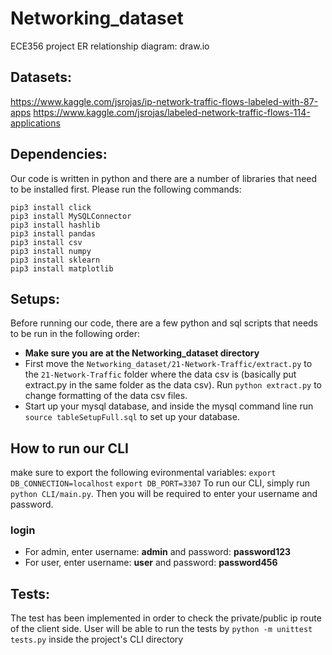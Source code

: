 # Networking_dataset
ECE356 project
ER relationship diagram: draw.io
## Datasets:
https://www.kaggle.com/jsrojas/ip-network-traffic-flows-labeled-with-87-apps
https://www.kaggle.com/jsrojas/labeled-network-traffic-flows-114-applications

## Dependencies:
Our code is written in python and there are a number of libraries that need to be installed first. Please run the following commands:
```
pip3 install click
pip3 install MySQLConnector
pip3 install hashlib
pip3 install pandas
pip3 install csv
pip3 install numpy
pip3 install sklearn
pip3 install matplotlib
```

## Setups:
Before running our code, there are a few python and sql scripts that needs to be run in the following order:
- **Make sure you are at the Networking_dataset directory** 
- First move the `Networking_dataset/21-Network-Traffic/extract.py` to the `21-Network-Traffic` folder where the data csv is (basically put extract.py in the same folder as the data csv). Run `python extract.py` to change formatting of the data csv files.
- Start up your mysql database, and inside the mysql command line run `source tableSetupFull.sql` to set up your database.

## How to run our CLI
make sure to export the following evironmental variables:
```export DB_CONNECTION=localhost```
```export DB_PORT=3307```
To run our CLI, simply run `python CLI/main.py`. Then you will be required to enter your username and password.

### login
- For admin, enter username: **admin** and password: **password123**
- For user, enter username: **user** and password: **password456**

## Tests:
The test has been implemented in order to check the private/public ip route of the client side.
User will be able to run the tests by 
``` python -m unittest tests.py ```
inside the project's CLI directory
